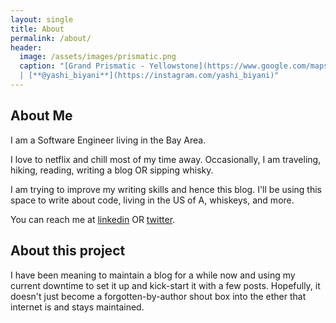 ```yaml
---
layout: single
title: About
permalink: /about/
header:
  image: /assets/images/prismatic.png
  caption: "[Grand Prismatic - Yellowstone](https://www.google.com/maps/place/Grand+Prismatic+Spring/@44.5264873,-110.8376875,3a,75y,90t/data=!3m8!1e2!3m6!1sAF1QipPenJO_KPXLTgpQh_XuMyXCj5SwdjJZ9vRfPXnW!2e10!3e12!6shttps:%2F%2Flh5.googleusercontent.com%2Fp%2FAF1QipPenJO_KPXLTgpQh_XuMyXCj5SwdjJZ9vRfPXnW%3Dw203-h152-k-no!7i12000!8i9000!4m9!3m8!1s0x5351ebbc0fc247f5:0x9395fd540a280e44!8m2!3d44.5251129!4d-110.838198!10e5!14m1!1BCgIgAQ!16s%2Fg%2F11gf06kwc2?entry=ttu)
  | [**@yashi_biyani**](https://instagram.com/yashi_biyani)"
---
```


## About Me
I am a Software Engineer living in the Bay Area. 

I love to netflix and chill most of my time away. Occasionally, I am traveling, hiking, reading, writing a blog OR sipping whisky.

I am trying to improve my writing skills and hence this blog. I'll be using this space to write about code, living in the US of A, whiskeys, and more.

You can reach me at [linkedin](https://www.linkedin.com/in/harshitmittal/) OR [twitter](https://twitter.com/hmittal83).

## About this project

I have been meaning to maintain a blog for a while now and using my current downtime to set it up and kick-start it with a few posts. Hopefully, it doesn't just become a forgotten-by-author shout box into the ether that internet is and stays maintained.
